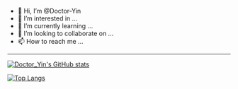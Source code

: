 - 👋 Hi, I’m @Doctor-Yin
- 👀 I’m interested in ...
- 🌱 I’m currently learning ...
- 💞️ I’m looking to collaborate on ...
- 📫 How to reach me ...
----
[![Doctor_Yin's GitHub stats](https://github-readme-stats.vercel.app/api?username=Doctor-Yin&show_icons=true&theme=tokyonight)](https://github.com/Doctor-Yin)

[![Top Langs](https://github-readme-stats.vercel.app/api/top-langs/?username=Doctor-Yin&layout=compact&theme=tokyonight)](https://github.com/Doctor-Yin)
<!---
Doctor-Yin/Doctor-Yin is a ✨ special ✨ repository because its `README.md` (this file) appears on your GitHub profile.
You can click the Preview link to take a look at your changes.
--->
